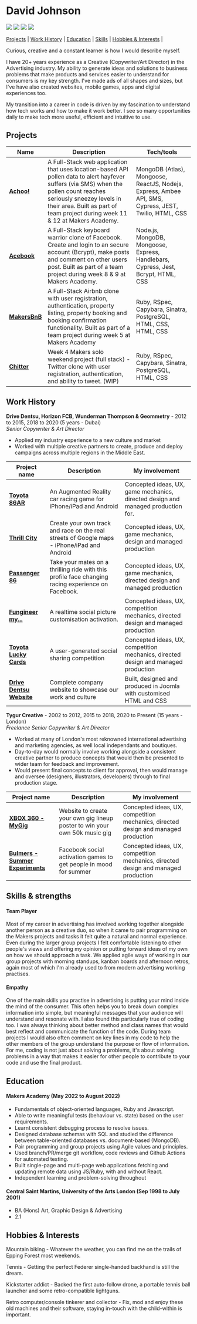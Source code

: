 David Johnson
=============
<div>
  <a href="https://www.linkedin.com/in/david-johnson-creative/"><img src="https://img.shields.io/badge/LinkedIn-0077B5?style=for-the-badge&logo=linkedin&logoColor=white"></a>
  <a href="https://www.codecademy.com/profiles/fridayshoes"><img src="https://img.shields.io/badge/Codecademy-1F4056?logo=codecademy&logoColor=fff&style=for-the-badge"></a>
  <a href="https://www.codewars.com/users/fridayshoes"><img src="https://img.shields.io/badge/Codewars-a83232?style=for-the-badge&logo=codewars&logoColor=white"></a>
  <a href="https://docs.google.com/document/d/1DW_ejEm_YNm4vpxLObMYT0hZq9MkBSOZ9j12LAF8RgE/edit"><img src="https://img.shields.io/badge/PDF CV-EC1C24?style=for-the-badge&logo=Adobe%20Acrobat%20Reader&logoColor=white"></a>
</div>

[Projects](#projects) | [Work History](#work-history) | [Education](#education) | [Skills](#skills) | [Hobbies & Interests](#hobbies-&-interests) |

Curious, creative and a constant learner is how I would describe myself. 

I have 20+ years experience as a Creative (Copywriter/Art Director) in the Advertising industry. My ability to generate ideas and solutions to business problems that make products and services easier to understand for consumers is my key strength. I've made ads of all shapes and sizes, but I've have also created websites, mobile games, apps and digital experiences too.

My transition into a career in code is driven by my fascination to understand how tech works and how to make it work better. I see so many opportunities daily to make tech more useful, efficient and intuitive to use.


## Projects

| Name                             | Description                                            | Tech/tools        |
| -------------------------------- | ------------------------------------------------------ | ----------------- |
| [**Achoo!**](https://github.com/fridayshoes/achoo-hayfever-client-react) | A Full-Stack web application that uses location-based API pollen data to alert hayfever suffers (via SMS) when the pollen count reaches seriously sneezey levels in their area. Built as part of team project during week 11 & 12 at Makers Academy. | MongoDB (Atlas), Mongoose, ReactJS, Nodejs, Express, Ambee API, SMS, Cypress, JEST, Twilio, HTML, CSS |
| [**Acebook**](https://github.com/fridayshoes/acebook-node-priceless)| A Full-Stack keyboard warrior clone of Facebook. Create and login to an secure account (Bcrypt), make posts and comment on other users post. Built as part of a team project during week 8 & 9 at Makers Academy. | Node.js, MongoDB, Mongoose, Express, Handlebars, Cypress, Jest, Bcrypt, HTML, CSS |
| [**MakersBnB**](https://github.com/fridayshoes/makers_bnb)| A Full-Stack Airbnb clone with user registration, authentication, property listing, property booking and booking confirmation functionality. Built as part of a team project during week 5 at Makers Academy | Ruby, RSpec, Capybara, Sinatra, PostgreSQL, HTML, CSS, HTML, CSS |
| [**Chitter**](https://github.com/fridayshoes/chitter-challenge)| Week 4 Makers solo weekend project (full stack) - Twitter clone with user registration, authentication, and ability to tweet. (WIP) | Ruby, RSpec, Capybara, Sinatra, PostgreSQL, HTML, CSS |

## Work History

**Drive Dentsu, Horizon FCB, Wunderman Thompson & Geommetry** - 2012 to 2015, 2018 to 2020 (5 years - Dubai)  
_Senior Copywriter & Art Director_

- Applied my industry experience to a new culture and market
- Worked with multiple creative partners to create, produce and deploy campaigns across multiple regions in the Middle East. 

| Project name                     | Description                                            | My involvement     |
| -------------------------------- | ------------------------------------------------------ | ----------------- |
| [**Toyota 86AR**](https://vimeo.com/106363204?embedded=true&source=vimeo_logo&owner=11437302) | An Augmented Reality car racing game for iPhone/iPad and Android | Concepted ideas, UX, game mechanics, directed design and managed production for. |
| [**Thrill City**](https://www.youtube.com/watch?v=KnXyG3rDCMw&ab_channel=Toyota86MiddleEast) | Create your own track and race on the real streets of Google maps - iPhone/iPad and Android | Concepted ideas, UX, game mechanics, design and managed production |
| [**Passenger 86**](https://vimeo.com/107117744?embedded=true&source=video_title&owner=11437302) | Take your mates on a thrilling ride with this profile face changing racing experience on Facebook. | Concepted ideas, UX, game mechanics, directed design and managed production |
| [**Fungineer my...**](https://vimeo.com/manage/videos/106359002?embedded=true&source=vimeo_logo&owner=11437302) | A realtime social picture customisation activation. | Concepted ideas, UX, competition mechanics, directed design and managed production |
| [**Toyota Lucky Cards**](https://www.youtube.com/watch?v=5nhG_RUm7NA&ab_channel=ToyotaLuckyCards) | A user-generated social sharing competition | Concepted ideas, UX, competition mechanics, directed design and managed production |
| [**Drive Dentsu Website**](https://tygur.co.uk/portfolio/talent-passion-audacity/) | Complete company website to showcase our work and culture | Built, designed and produced in Joomla with customised HTML and CSS |


**Tygur Creative** - 2002 to 2012, 2015 to 2018, 2020 to Present (15 years - London)  
_Freelance Senior Copywriter & Art Director_

- Worked at many of London's most reknowned international advertising and marketing agencies, as well local independants and boutiques. 
- Day-to-day would normally involve working alongside a consistent creative partner to produce concepts that would then be presented to wider team for feedback and improvement.
- Would present final concepts to client for approval, then would manage and oversee (designers, illustrators, developers) through to final production stage.  


| Project name                     | Description                                            | My involvement     |
| -------------------------------- | ------------------------------------------------------ | ----------------- |
| [**XBOX 360 - MyGig**](https://tygur.co.uk/portfolio/my-gig/) | Website to create your own gig lineup poster to win your own 50k music gig | Concepted ideas, UX, competition mechanics, directed design and managed production |
| [**Bulmers - Summer Experiments**](https://tygur.co.uk/portfolio/summer-experiments/) | Facebook social activation games to get people in mood for summer | Concepted ideas, UX, competition mechanics, directed design and managed production |


## Skills & strengths

#### Team Player

Most of my career in advertising has involved working together alongside another person as a creative duo, so when it came to pair programming on the Makers projects and tasks it felt quite a natural and normal experience. Even during the larger group projects I felt comfortable listening to other people's views and offering my opinion or putting forward ideas of my own on how we should approach a task. We applied agile ways of working in our group projects with morning standups, kanban boards and afternoon retros, again most of which I'm already used to from modern advertising working practises.

#### Empathy

One of the main skills you practise in advertising is putting your mind inside the mind of the consumer. This often helps you to break down complex information into simple, but meaningful messages that your audience will understand and resonate with. I also found this particularly true of coding too. I was always thinking about better method and class names that would best reflect and communicate the function of the code. During team projects I would also often comment on key lines in my code to help the other members of the group understand the purpose or flow of information. For me, coding is not just about solving a problems, it's about solving problems in a way that makes it easier for other people to contribute to your code and use the final product.  

<!--
Consider skills relevent to software development. Then consider your best skills. Pick 2-4 skills and write a short descriptive paragraph for each one. You should demonstrate how capable you are at this skill with examples.
(Using a STAR example Paragraph) Consider the questions below.

-STAR
-What was the situation/task? (ST)

-How was the skill used?

-What did you do? (action)

-What was the result?


#### This Skill

- Experience
- Achievements
- Evidence (STAR)

#### Another Skill

Descriptive paragraph of how capable you are at this skill and, if relevant, how it has developed (again use STAR for this)

- I achieved A during my work at B (job, or otherwise)
- I contributed to the growth of X while doing Y (job, or otherwise)
- I built this, made this, broke this, fixed this, etc.
- A link to some on-line evidence (blogs, videos, articles, etc.)




#### Makers Academy (May 2022 to August 2022)
- Use short descriptions of what you did and a skill you used. (Similar to format from the 'Work Experience' section above)
- e.g Frequently used paring in order to problemsolve effeciently, requiring teamwork and communication.
- you might also mention aspects some other skills/knowledge listed below: 
- OOP, TDD, MVC, DDD
- Agile/XP
- Ruby, Rails, JavaScript
- RSpec, Jasmine

-->
## Education

#### Makers Academy (May 2022 to August 2022)  

- Fundamentals of object-oriented languages, Ruby and Javascript.
- Able to write meaningful tests (behaviour vs. state) based on the user requirements.
- Learnt consistent debugging process to resolve issues.
- Designed database schemas with SQL and studied the difference between table-oriented databases vs. document-based (MongoDB).
- Pair programming and group projects using Agile values and principles.
- Used branch/PR/merge git workflow, code reviews and Github Actions for automated testing.
- Built single-page and multi-page web applications fetching and updating remote data using JS/Ruby, with and without React.
- Independent learning and problem-solving throughout

#### Central Saint Martins, University of the Arts London (Sep 1998 to July 2001)

- BA (Hons) Art, Graphic Design & Advertising
- 2.1

## Hobbies & Interests

Mountain biking - Whatever the weather, you can find me on the trails of Epping Forest most weekends.

Tennis - Getting the perfect Federer single-handed backhand is still the dream.

Kickstarter addict - Backed the first auto-follow drone, a portable tennis ball launcher and some retro-compatible lightguns.

Retro computer/console tinkerer and collector - Fix, mod and enjoy these old machines and their software, staying in-touch with the child-within is important.
